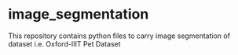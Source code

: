 # image_segmentation
This repository contains python files to carry image segmentation of dataset i.e. Oxford-IIIT Pet Dataset
